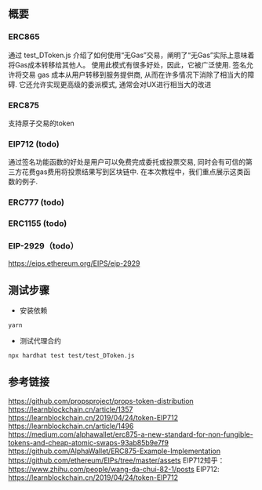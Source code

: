 ## 概要  
### ERC865 
通过 test_DToken.js 介绍了如何使用“无Gas”交易，阐明了“无Gas”实际上意味着将Gas成本转移给其他人。 
使用此模式有很多好处，因此，它被广泛使用. 签名允许将交易 gas 成本从用户转移到服务提供商, 从而在许多情况下消除了相当大的障碍. 它还允许实现更高级的委派模式, 通常会对UX进行相当大的改进  

### ERC875
支持原子交易的token  

### EIP712 (todo)
通过签名功能函数的好处是用户可以免费完成委托或投票交易, 同时会有可信的第三方花费gas费用将投票结果写到区块链中. 在本次教程中，我们重点展示这类函数的例子. 


### ERC777 (todo)

### ERC1155 (todo)

### EIP-2929（todo）
https://eips.ethereum.org/EIPS/eip-2929  

## 测试步骤 
- 安装依赖 
```
yarn
```

- 测试代理合约 
```
npx hardhat test test/test_DToken.js 
``` 

## 参考链接
https://github.com/propsproject/props-token-distribution 
https://learnblockchain.cn/article/1357    
https://learnblockchain.cn/2019/04/24/token-EIP712  
https://learnblockchain.cn/article/1496  
https://medium.com/alphawallet/erc875-a-new-standard-for-non-fungible-tokens-and-cheap-atomic-swaps-93ab85b9e7f9  
https://github.com/AlphaWallet/ERC875-Example-Implementation  
https://github.com/ethereum/EIPs/tree/master/assets 
EIP712知乎：https://www.zhihu.com/people/wang-da-chui-82-1/posts
EIP712: https://learnblockchain.cn/2019/04/24/token-EIP712